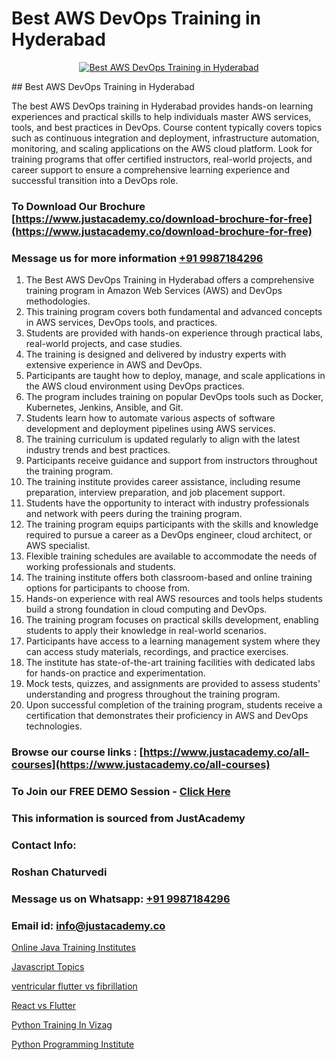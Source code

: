# Best AWS DevOps Training in Hyderabad

<p align="center">
  <a href="https://justacademy.co/program-detail/software-testing">
    <img src="https://justacademy.co/storage2/program_images/1704700438.webp" alt="Best AWS DevOps Training in Hyderabad">
  </a>
</p>
## Best AWS DevOps Training in Hyderabad

The best AWS DevOps training in Hyderabad provides hands-on learning experiences and practical skills to help individuals master AWS services, tools, and best practices in DevOps. Course content typically covers topics such as continuous integration and deployment, infrastructure automation, monitoring, and scaling applications on the AWS cloud platform. Look for training programs that offer certified instructors, real-world projects, and career support to ensure a comprehensive learning experience and successful transition into a DevOps role.
### To Download Our Brochure [https://www.justacademy.co/download-brochure-for-free](https://www.justacademy.co/download-brochure-for-free)
### Message us for more information [+91 9987184296](https://api.whatsapp.com/send?phone=919987184296)
1) The Best AWS DevOps Training in Hyderabad offers a comprehensive training program in Amazon Web Services (AWS) and DevOps methodologies.
2) This training program covers both fundamental and advanced concepts in AWS services, DevOps tools, and practices.
3) Students are provided with hands-on experience through practical labs, real-world projects, and case studies.
4) The training is designed and delivered by industry experts with extensive experience in AWS and DevOps.
5) Participants are taught how to deploy, manage, and scale applications in the AWS cloud environment using DevOps practices.
6) The program includes training on popular DevOps tools such as Docker, Kubernetes, Jenkins, Ansible, and Git.
7) Students learn how to automate various aspects of software development and deployment pipelines using AWS services.
8) The training curriculum is updated regularly to align with the latest industry trends and best practices.
9) Participants receive guidance and support from instructors throughout the training program.
10) The training institute provides career assistance, including resume preparation, interview preparation, and job placement support.
11) Students have the opportunity to interact with industry professionals and network with peers during the training program.
12) The training program equips participants with the skills and knowledge required to pursue a career as a DevOps engineer, cloud architect, or AWS specialist.
13) Flexible training schedules are available to accommodate the needs of working professionals and students.
14) The training institute offers both classroom-based and online training options for participants to choose from.
15) Hands-on experience with real AWS resources and tools helps students build a strong foundation in cloud computing and DevOps.
16) The training program focuses on practical skills development, enabling students to apply their knowledge in real-world scenarios.
17) Participants have access to a learning management system where they can access study materials, recordings, and practice exercises.
18) The institute has state-of-the-art training facilities with dedicated labs for hands-on practice and experimentation.
19) Mock tests, quizzes, and assignments are provided to assess students' understanding and progress throughout the training program.
20) Upon successful completion of the training program, students receive a certification that demonstrates their proficiency in AWS and DevOps technologies.

### Browse our course links : [https://www.justacademy.co/all-courses](https://www.justacademy.co/all-courses) 
### To Join our FREE DEMO Session - [Click Here](https://www.justacademy.co/register-for-course-demo)


### This information is sourced from JustAcademy
### Contact Info:
### Roshan Chaturvedi
### Message us on Whatsapp: [+91 9987184296](https://api.whatsapp.com/send?phone=919987184296)
### Email id: [info@justacademy.co](mailto:info@justacademy.co)
                
[Online Java Training Institutes](https://www.linkedin.com/pulse/online-java-training-institutes-justacademy-pune-2ue3e?trackingId=7hypQLR3uMPQopkFff1lEg%3D%3D&lipi=urn%3Ali%3Apage%3Ad_flagship3_company_admin%3BGzpHiwsYRr22lJjP82PYtA%3D%3D)

[Javascript Topics](https://www.linkedin.com/pulse/javascript-topics-software-training-mountain-view-p5nle?trackingId=aH4bVsCRaCk15WIGCSCryw%3D%3D&lipi=urn%3Ali%3Apage%3Ad_flagship3_company_admin%3Buc3eZLF6QYysxJ31cjrhRA%3D%3D)

[ventricular flutter vs fibrillation](https://medium.com/@abhidnya.1068/ventricular-flutter-vs-fibrillation-1a6aa8da9f8b)

[React vs Flutter](https://medium.com/@prempja40/react-vs-flutter-c95f50645467)

[Python Training In Vizag](https://justacademyin.github.io/justacademy/python-training-in-vizag)

[Python Programming Institute](https://justacademyin.github.io/justacademy/python-programming-institute)

